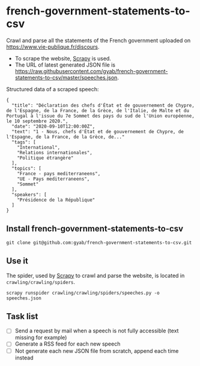# french-government-statements-to-csv

Crawl and parse all the statements of the French government uploaded on https://www.vie-publique.fr/discours.

- To scrape the website, [Scrapy](https://github.com/scrapy/scrapy) is used.
- The URL of latest generated JSON file is https://raw.githubusercontent.com/gyab/french-government-statements-to-csv/master/speeches.json.

Structured data of a scraped speech:
  ```
  {
    "title": "Déclaration des chefs d'État et de gouvernement de Chypre, de l'Espagne, de la France, de la Grèce, de l'Italie, de Malte et du Portugal à l'issue du 7e Sommet des pays du sud de l'Union européenne, le 10 septembre 2020.",
    "date": "2020-09-10T12:00:00Z",
    "text": "1 - Nous, chefs d'État et de gouvernement de Chypre, de l'Espagne, de la France, de la Grèce, de..."
    "tags": [
      "International",
      "Relations internationales",
      "Politique étrangère"
    ],
    "topics": [
      "France - pays mediterraneens",
      "UE - Pays mediterraneens",
      "Sommet"
    ],
    "speakers": [
      "Présidence de la République"
    ]
  }
  ```


## Install french-government-statements-to-csv

`git clone git@github.com:gyab/french-government-statements-to-csv.git`

## Use it

The spider, used by [Scrapy](https://github.com/scrapy/scrapy) to crawl and parse the website, is located in `crawling/crawling/spiders`.

`scrapy runspider crawling/crawling/spiders/speeches.py -o speeches.json`

## Task list

- [ ] Send a request by mail when a speech is not fully accessible (text missing for example)
- [ ] Generate a RSS feed for each new speech
- [ ] Not generate each new JSON file from scratch, append each time instead
